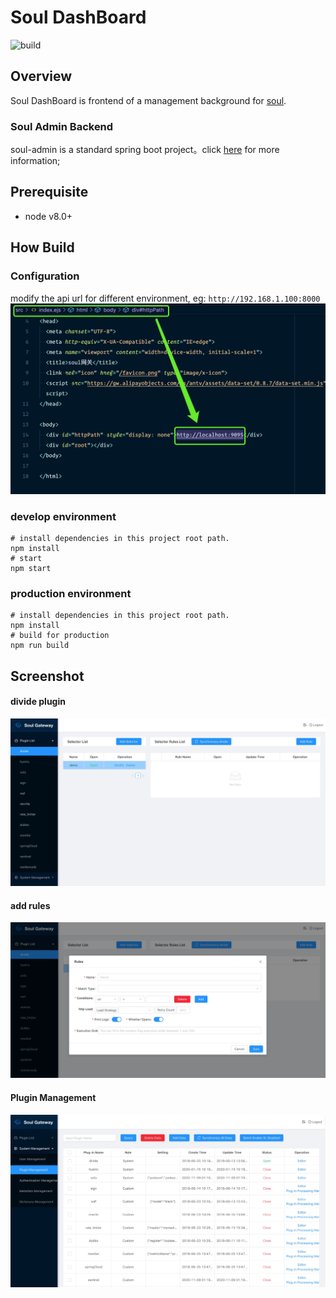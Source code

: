 # Soul DashBoard

![build](https://github.com/dromara/soul-dashboard/workflows/build/badge.svg)


## Overview
Soul DashBoard is frontend of a management background for [soul](https://github.com/dromara/soul).

### Soul Admin Backend
soul-admin is a standard spring boot project。click [here](https://github.com/dromara/soul/tree/master/soul-admin) for more information;

## Prerequisite
- node v8.0+

## How Build

### Configuration

modify the api url for different environment, eg: `http://192.168.1.100:8000`
![index.ejs](./doc/img/index.ejs.png)


### develop environment

```shell
# install dependencies in this project root path.
npm install
# start
npm start
```

### production environment

```shell
# install dependencies in this project root path.
npm install
# build for production
npm run build
```

## Screenshot

#### divide plugin
![index](./doc/img/index.jpg)

#### add rules
![add rules](./doc/img/add-rules.png)

#### Plugin Management
![Plugin Management](./doc/img/plugin-management.jpg)


